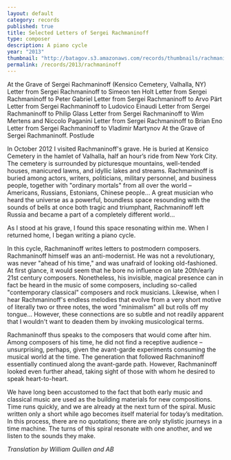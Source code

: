 ```yaml
---
layout: default
category: records
published: true
title: Selected Letters of Sergei Rachmaninoff
type: composer
description: A piano cycle
year: "2013"
thumbnail: "http://batagov.s3.amazonaws.com/records/thumbnails/rachmaninoff%20cover.jpg"
permalink: /records/2013/rachmaninoff
---
```


At the Grave of Sergei Rachmaninoff (Kensico Cemetery, Valhalla, NY)
Letter from Sergei Rachmaninoff to Simeon ten Holt
Letter from Sergei Rachmaninoff to Peter Gabriel
Letter from Sergei Rachmaninoff to Arvo Pärt
Letter from Sergei Rachmaninoff to Ludovico Einaudi
Letter from Sergei Rachmaninoff to Philip Glass
Letter from Sergei Rachmaninoff to Wim Mertens and Niccolo Paganini
Letter from Sergei Rachmaninoff to Brian Eno
Letter from Sergei Rachmaninoff to Vladimir Martynov
At the Grave of Sergei Rachmaninoff. Postlude

In October 2012 I visited Rachmaninoff's grave. He is buried at Kensico Cemetery in the hamlet of Valhalla, half an hour’s ride from New York City. The cemetery is surrounded by picturesque mountains, well-tended houses, manicured lawns, and idyllic lakes and streams. Rachmaninoff is buried among actors, writers, politicians, military personnel, and business people, together with "ordinary mortals" from all over the world – Americans, Russians, Estonians, Chinese people... A great musician who heard the universe as a powerful, boundless space resounding with the sounds of bells at once both tragic and triumphant, Rachmaninoff left Russia and became a part of a completely different world…

As I stood at his grave, I found this space resonating within me. When I returned home, I began writing a piano cycle.

In this cycle, Rachmaninoff writes letters to postmodern composers. Rachmaninoff himself was an anti-modernist. He was not a revolutionary, was never "ahead of his time," and was unafraid of looking old-fashioned. At first glance, it would seem that he bore no influence on late 20th/early 21st century composers. Nonetheless, his invisible, magical presence can in fact be heard in the music of some composers, including so-called "contemporary classical" composers and rock musicians. Likewise, when I hear Rachmaninoff's endless melodies that evolve from a very short motive of literally two or three notes, the word "minimalism" all but rolls off my tongue… However, these connections are so subtle and not readily apparent that I wouldn't want to deaden them by invoking musicological terms.

Rachmaninoff thus speaks to the composers that would come after him. Among composers of his time, he did not find a receptive audience – unsurprising, perhaps, given the avant-garde experiments consuming the musical world at the time. The generation that followed Rachmaninoff essentially continued along the avant-garde path. However, Rachmaninoff looked even further ahead, taking sight of those with whom he desired to speak heart-to-heart.

We have long been accustomed to the fact that both early music and classical music are used as the building materials for new compositions. Time runs quickly, and we are already at the next turn of the spiral. Music written only a short while ago becomes itself material for today’s meditation. In this process, there are no quotations; there are only stylistic journeys in a time machine. The turns of this spiral resonate with one another, and we listen to the sounds they make.

_Translation by William Quillen and AB_